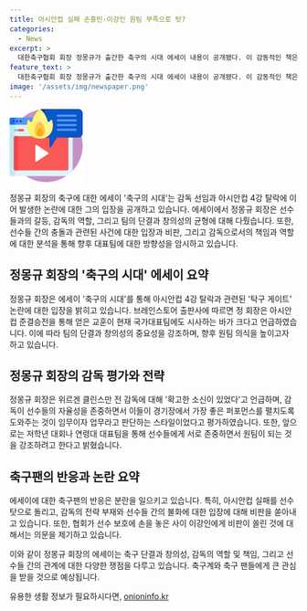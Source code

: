 ```yaml
---
title: 아시안컵 실패 손흥민·이강인 원팀 부족으로 탓?
categories:
  - News
excerpt: >
  대한축구협회 회장 정몽규가 출간한 축구의 시대 에세이 내용이 공개됐다. 이 감동적인 책은 아시안컵에서의 대표팀의 경기력과 감독에 대한 논란, 그리고 선수들 간의 갈등 등을 다룬다. 정 회장은 선수들의 개인 기량에 의한 해줘 축구로 일관한 감독에 대한 비판과 원팀 정신 부재를 언급했다. 또한, 선수들의 자율성을 중요시하는 클린스만 감독과의 관계도 다뤘다. 하지만, 감독에 대한 비판에 대해 혼란과 논란이 계속되고 있는 가운데, 이강인과 손흥민의 갈등과 이를 둘러싼 논란에 대한 회장의 입장 역시 화제가 되고 있다.
feature_text: >
  대한축구협회 회장 정몽규가 출간한 축구의 시대 에세이 내용이 공개됐다. 이 감동적인 책은 아시안컵에서의 대표팀의 경기력과 감독에 대한 논란, 그리고 선수들 간의 갈등 등을 다룬다. 정 회장은 선수들의 개인 기량에 의한 해줘 축구로 일관한 감독에 대한 비판과 원팀 정신 부재를 언급했다. 또한, 선수들의 자율성을 중요시하는 클린스만 감독과의 관계도 다뤘다. 하지만, 감독에 대한 비판에 대해 혼란과 논란이 계속되고 있는 가운데, 이강인과 손흥민의 갈등과 이를 둘러싼 논란에 대한 회장의 입장 역시 화제가 되고 있다.
image: '/assets/img/newspaper.png'
---
```


<p><img src="/assets/img/news.png" alt="rentncar 속보" /></p>

<p>정몽규 회장의 축구에 대한 에세이 '축구의 시대'는 감독 선임과 아시안컵 4강 탈락에 이어 발생한 논란에 대한 그의 입장을 공개하고 있습니다. 에세이에서 정몽규 회장은 선수들과의 갈등, 감독의 역할, 그리고 팀의 단결과 창의성의 균형에 대해 다뤘습니다. 또한, 선수들 간의 충돌과 관련된 사건에 대한 입장과 비판, 그리고 감독으로서의 책임과 역할에 대한 분석을 통해 향후 대표팀에 대한 방향성을 암시하고 있습니다.</p>

<h2 data-ke-size="size26">정몽규 회장의 '축구의 시대' 에세이 요약</h2>

<p data-ke-size="size16">정몽규 회장은 에세이 '축구의 시대'를 통해 아시안컵 4강 탈락과 관련된 '탁구 게이트' 논란에 대한 입장을 밝히고 있습니다. 브레인스토어 출판사에 따르면 정 회장은 아시안컵 준결승전을 통해 얻은 교훈이 현재 국가대표팀에도 시사하는 바가 크다고 언급하였습니다. 이에 따라 팀의 단결과 창의성의 중요성을 강조하며, 향후 원팀 의식을 높이고자 하고 있습니다.</p>

<h2 data-ke-size="size26">정몽규 회장의 감독 평가와 전략</h2>

<p data-ke-size="size16">정몽규 회장은 위르겐 클린스만 전 감독에 대해 '확고한 소신이 있었다'고 언급하며, 감독이 선수들의 자율성을 존중하면서 이들이 경기장에서 가장 좋은 퍼포먼스를 펼치도록 도와주는 것이 임무이자 업무라고 판단하는 스타일이었다고 평가하였습니다. 또한, 앞으로는 저학년 대회나 연령대 대표팀을 통해 선수들에게 서로 존중하면서 원팀이 되는 것을 강조하려고 한다고 밝혔습니다.</p>

<h2 data-ke-size="size26">축구팬의 반응과 논란 요약</h2>

<p data-ke-size="size16">에세이에 대한 축구팬의 반응은 분란을 일으키고 있습니다. 특히, 아시안컵 실패를 선수 탓으로 돌리고, 감독의 전략 부재와 선수들 간의 불화에 대한 입장에 대해 비판을 쏟아내고 있습니다. 또한, 협회가 선수 보호에 손을 놓은 사이 이강인에게 비판이 쏠린 것에 대해서는 의문을 제기하고 있습니다.</p>

<p>이와 같이 정몽규 회장의 에세이는 축구 단결과 창의성, 감독의 역할 및 책임, 그리고 선수들 간의 관계에 대한 다양한 쟁점을 다루고 있습니다. 축구계와 축구 팬들에게 큰 관심을 받을 것으로 예상됩니다.</p>
유용한 생활 정보가 필요하시다면, <a href="https://onioninfo.kr" rel="dofollow">onioninfo.kr</a>



